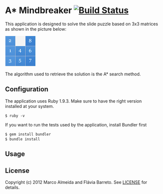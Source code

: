 A* Mindbreaker [![Build Status][travis_logo]](http://travis-ci.org/marcoafilho/ai-mindbreaker)
==============
This application is designed to solve the slide puzzle based on 3x3 matrices as shown in the picture below:

![3x3 Slide puzzle][puzzle_image]

The algorithm used to retrieve the solution is the A* search method.

[travis_logo]:  https://secure.travis-ci.org/marcoafilho/ai-mindbreaker.png?branch=master
[puzzle_image]: https://github.com/marcoafilho/ai-mindbreaker/raw/master/resources/SLIDE.png "3x3 sliding puzzle"

Configuration
-------------
The application uses Ruby 1.9.3. Make sure to have the right version installed at your system.

	$ ruby -v

If you want to run the tests used by the application, install Bundler first

	$ gem install bundler
	$ bundle install
	
Usage
-----

License
-------
Copyright (c) 2012 Marco Almeida and Flávia Barreto. See [LICENSE][] for details.

[license]: https://github.com/marcoafilho/ai-mindbreaker/blob/master/LICENSE.md
